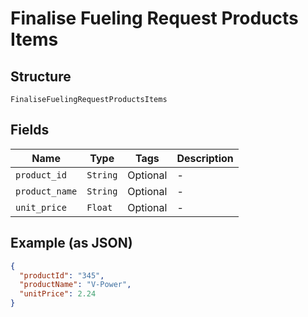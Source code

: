 
# Finalise Fueling Request Products Items

## Structure

`FinaliseFuelingRequestProductsItems`

## Fields

| Name | Type | Tags | Description |
|  --- | --- | --- | --- |
| `product_id` | `String` | Optional | - |
| `product_name` | `String` | Optional | - |
| `unit_price` | `Float` | Optional | - |

## Example (as JSON)

```json
{
  "productId": "345",
  "productName": "V-Power",
  "unitPrice": 2.24
}
```

